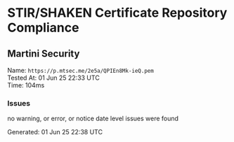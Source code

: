 # STIR/SHAKEN Certificate Repository Compliance

## Martini Security

Name: `https://p.mtsec.me/2e5a/QPIEn8Mk-ieQ.pem`\
Tested At: 01 Jun 25 22:33 UTC\
Time: 104ms

### Issues

no warning, or error, or notice date level issues were found

Generated: 01 Jun 25 22:38 UTC